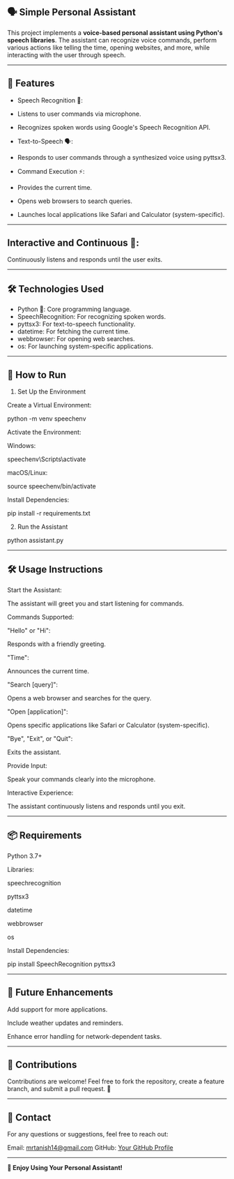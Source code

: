## 🗣️ Simple Personal Assistant

This project implements a **voice-based personal assistant using Python's speech libraries**. The assistant can recognize voice commands, perform various actions like telling the time, opening websites, and more, while interacting with the user through speech.

---

## 🚀 Features
- Speech Recognition 🎤:
- Listens to user commands via microphone.
- Recognizes spoken words using Google's Speech Recognition API.

- Text-to-Speech 🗣️:
- Responds to user commands through a synthesized voice using pyttsx3.

- Command Execution ⚡:
- Provides the current time.
- Opens web browsers to search queries.
- Launches local applications like Safari and Calculator (system-specific).

---

## Interactive and Continuous 🔄:
Continuously listens and responds until the user exits.

---

## 🛠️ Technologies Used
- Python 🐍: Core programming language.
- SpeechRecognition: For recognizing spoken words.
- pyttsx3: For text-to-speech functionality.
- datetime: For fetching the current time.
- webbrowser: For opening web searches.
- os: For launching system-specific applications.

---

## 🚀 How to Run
1. Set Up the Environment

Create a Virtual Environment:

python -m venv speechenv

Activate the Environment:

Windows:

speechenv\Scripts\activate

macOS/Linux:

source speechenv/bin/activate

Install Dependencies:

pip install -r requirements.txt

2. Run the Assistant

python assistant.py

---

## 🛠️ Usage Instructions

Start the Assistant:

The assistant will greet you and start listening for commands.

Commands Supported:

"Hello" or "Hi":

Responds with a friendly greeting.

"Time":

Announces the current time.

"Search [query]":

Opens a web browser and searches for the query.

"Open [application]":

Opens specific applications like Safari or Calculator (system-specific).

"Bye", "Exit", or "Quit":

Exits the assistant.

Provide Input:

Speak your commands clearly into the microphone.

Interactive Experience:

The assistant continuously listens and responds until you exit.

---

## 📦 Requirements

Python 3.7+

Libraries:

speechrecognition

pyttsx3

datetime

webbrowser

os

Install Dependencies:

pip install SpeechRecognition pyttsx3

---

## 🌟 Future Enhancements

Add support for more applications.

Include weather updates and reminders.

Enhance error handling for network-dependent tasks.

---

## 🤝 Contributions

Contributions are welcome! Feel free to fork the repository, create a feature branch, and submit a pull request. 🌟

---

## 📧 Contact

For any questions or suggestions, feel free to reach out:

Email: mrtanish14@gmail.com
GitHub: [Your GitHub Profile](https://github.com/Tanish141)

---

**🎉 Enjoy Using Your Personal Assistant!**


